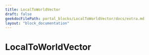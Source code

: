 ```yaml
---
title: LocalToWorldVector
draft: false
geekdocFilePath: portal_blocks/LocalToWorldVector/docs/extra.md
layout: "block_documentation"
---
```

# LocalToWorldVector